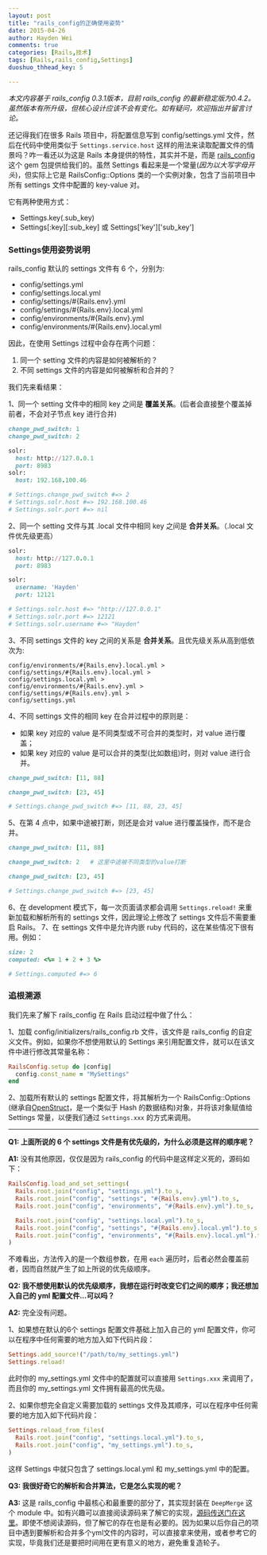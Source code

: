 ```yaml
---
layout: post
title: "rails_config的正确使用姿势"
date: 2015-04-26
author: Hayden Wei
comments: true
categories: [Rails,技术]
tags: [Rails,rails_config,Settings]
duoshuo_thhead_key: 5

---
```


*本文内容基于 rails_config 0.3.1版本，目前 rails_config 的最新稳定版为0.4.2。虽然版本有所升级，但核心设计应该不会有变化。如有疑问，欢迎指出并留言讨论。*

还记得我们在很多 Rails 项目中，将配置信息写到 config/settings.yml 文件，然后在代码中使用类似于 `Settings.service.host` 这样的用法来读取配置文件的情景吗？咋一看还以为这是 Rails 本身提供的特性，其实并不是，而是 [rails_config][rails_config] 这个 gem 包提供给我们的。虽然 Settings 看起来是一个常量(*因为以大写字母开头*)，但实际上它是 RailsConfig::Options 类的一个实例对象，包含了当前项目中所有 settings 文件中配置的 key-value 对。

它有两种使用方式：

* Settings.key(.sub_key)
* Settings[:key][:sub_key] 或 Settings['key']['sub_key']

### Settings使用姿势说明

rails_config 默认的 settings 文件有 6 个，分别为:

* config/settings.yml
* config/settings.local.yml
* config/settings/#{Rails.env}.yml
* config/settings/#{Rails.env}.local.yml
* config/environments/#{Rails.env}.yml
* config/environments/#{Rails.env}.local.yml

因此，在使用 Settings 过程中会存在两个问题：

1. 同一个 setting 文件的内容是如何被解析的？
2. 不同 settings 文件的内容是如何被解析和合并的？

我们先来看结果：

1、同一个 setting 文件中的相同 key 之间是 **覆盖关系**。(后者会直接整个覆盖掉前者，不会对子节点 key 进行合并)

``` ruby config/settings.yml linenos:false
change_pwd_switch: 1
change_pwd_switch: 2

solr:
  host: http://127.0.0.1
  port: 8983
solr:
  host: 192.168.100.46

# Settings.change_pwd_switch #=> 2
# Settings.solr.host #=> 192.168.100.46
# Settings.solr.port #=> nil
```

2、同一个 setting 文件与其 .local 文件中相同 key 之间是 **合并关系**。（.local 文件优先级更高）

``` ruby config/settings.yml linenos:false
solr:
  host: http://127.0.0.1
  port: 8983
```

``` ruby config/settings.local.yml linenos:false
solr:
  username: 'Hayden'
  port: 12121

# Settings.solr.host #=> "http://127.0.0.1"
# Settings.solr.port #=> 12121
# Settings.solr.username #=> "Hayden"
```

3、不同 settings 文件的 key 之间的关系是 **合并关系**。且优先级关系从高到低依次为:

``` linenos:false
config/environments/#{Rails.env}.local.yml >
config/settings/#{Rails.env}.local.yml >
config/settings.local.yml >
config/environments/#{Rails.env}.yml >
config/settings/#{Rails.env}.yml >
config/settings.yml
```

4、不同 settings 文件的相同 key 在合并过程中的原则是：

- 如果 key 对应的 value 是不同类型或不可合并的类型时，对 value 进行覆盖；
- 如果 key 对应的 value 是可以合并的类型(比如数组)时，则对 value 进行合并。

``` ruby config/settings.yml linenos:false
change_pwd_switch: [11, 88]
```

``` ruby config/settings.loca.yml linenos:false
change_pwd_switch: [23, 45]

# Settings.change_pwd_switch #=> [11, 88, 23, 45]
```

5、在第 4 点中，如果中途被打断，则还是会对 value 进行覆盖操作，而不是合并。

``` ruby config/settings.yml linenos:false
change_pwd_switch: [11, 88]
```

``` ruby config/settings/development.yml linenos:false
change_pwd_switch: 2   # 这里中途被不同类型的value打断
```

``` ruby config/settings.local.yml linenos:false
change_pwd_switch: [23, 45]

# Settings.change_pwd_switch #=> [23, 45]
```

6、在 development 模式下，每一次页面请求都会调用 `Settings.reload!` 来重新加载和解析所有的 settings 文件，因此理论上修改了 settings 文件后不需要重启 Rails。
7、在 settings 文件中是允许内嵌 ruby 代码的，这在某些情况下很有用。例如：

```ruby config/settings.yml linenos:false
size: 2
computed: <%= 1 + 2 + 3 %>

# Settings.computed #=> 6
```

### 追根溯源

我们先来了解下 rails_config 在 Rails 启动过程中做了什么：

1、加载 config/initializers/rails_config.rb 文件，该文件是 rails_config 的自定义文件。例如，如果你不想使用默认的 Settings 来引用配置文件，就可以在该文件中进行修改其常量名称：

```ruby
RailsConfig.setup do |config|
  config.const_name = "MySettings"
end
```

2、加载所有默认的 settings 配置文件，将其解析为一个 RailsConfig::Options (继承自[OpenStruct](http://ruby-doc.org/stdlib-2.1.1/libdoc/ostruct/rdoc/OpenStruct.html)，是一个类似于 Hash 的数据结构)对象，并将该对象赋值给 Settings 常量，以便我们通过 `Settings.xxx` 的方式来调用。

----

**Q1: 上面所说的 6 个 settings 文件是有优先级的，为什么必须是这样的顺序呢？**

**A1:** 没有其他原因，仅仅是因为 rails_config 的代码中是这样定义死的，源码如下：

```ruby lib/rails_config/integration/rails.rb
RailsConfig.load_and_set_settings(
  Rails.root.join("config", "settings.yml").to_s,
  Rails.root.join("config", "settings", "#{Rails.env}.yml").to_s,
  Rails.root.join("config", "environments", "#{Rails.env}.yml").to_s,

  Rails.root.join("config", "settings.local.yml").to_s,
  Rails.root.join("config", "settings", "#{Rails.env}.local.yml").to_s,
  Rails.root.join("config", "environments", "#{Rails.env}.local.yml").to_s
)
```

不难看出，方法传入的是一个数组参数，在用 `each` 遍历时，后者必然会覆盖前者，因而自然就产生了如上所说的优先级顺序。

**Q2: 我不想使用默认的优先级顺序，我想在运行时改变它们之间的顺序；我还想加入自己的 yml 配置文件...可以吗？**

**A2:** 完全没有问题。

1、如果想在默认的6个 settings 配置文件基础上加入自己的 yml 配置文件，你可以在程序中任何需要的地方加入如下代码片段：

```ruby
Settings.add_source!("/path/to/my_settings.yml")
Settings.reload!
```

此时你的 my_settings.yml 文件中的配置就可以直接用 `Settings.xxx` 来调用了，而且你的 my_settings.yml 文件拥有最高的优先级。

2、如果你想完全自定义需要加载的 settings 文件及其顺序，可以在程序中任何需要的地方加入如下代码片段：

```ruby
Settings.reload_from_files(
  Rails.root.join("config", "settings.local.yml").to_s,
  Rails.root.join("config", "my_settings.yml").to_s,
)
```

这样 Settings 中就只包含了 settings.local.yml 和 my_settings.yml 中的配置。

**Q3: 我很好奇它的解析和合并算法，它是怎么实现的呢？**

**A3:** 这是 rails_config 中最核心和最重要的部分了，其实现封装在 `DeepMerge` 这个 module 中。如有兴趣可以直接阅读源码来了解它的实现，[源码传送门在这里][deep-merge-source]。即使不想阅读源码，但了解它的存在也是有必要的。因为如果以后你自己的项目中遇到要解析和合并多个yml文件的内容时，可以直接拿来使用，或者参考它的实现，毕竟我们还是要把时间用在更有意义的地方，避免重复造轮子。

[rails_config]: https://github.com/railsconfig/rails_config
[deep-merge-source]: https://github.com/railsconfig/rails_config/blob/master/lib/rails_config/vendor/deep_merge.rb

